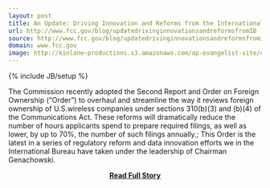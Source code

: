 ```yaml
---
layout: post
title: An Update: Driving Innovation and Reforms from the International Bureau
url: http://www.fcc.gov/blog/updatedrivinginnovationsandreformsfromIB
source: http://www.fcc.gov/blog/updatedrivinginnovationsandreformsfromIB
domain: www.fcc.gov
image: http://kinlane-productions.s3.amazonaws.com/ap-evangelist-site/curated/screenshots/7925_www_fcc_gov.png
---
```

{% include JB/setup %}<p>The Commission recently adopted the Second Report and Order on Foreign Ownership (“Order”) to overhaul and streamline the way it reviews foreign ownership of U.S.wireless companies under sections 310(b)(3) and (b)(4) of the Communications Act. These reforms will dramatically reduce the number of hours applicants spend to prepare required filings, as well as lower, by up to 70%, the number of such filings annually.; This Order is the latest in a series of regulatory reform and data innovation efforts we in the International Bureau have taken under the leadership of Chairman Genachowski.</p>
<center><p><a href="http://www.fcc.gov/blog/updatedrivinginnovationsandreformsfromIB" style='padding:25px; font-sze:18px; font-weight: bold;'>Read Full Story</a></p></center>

